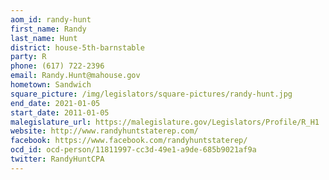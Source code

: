 ```yaml
---
aom_id: randy-hunt
first_name: Randy
last_name: Hunt
district: house-5th-barnstable
party: R
phone: (617) 722-2396
email: Randy.Hunt@mahouse.gov
hometown: Sandwich
square_picture: /img/legislators/square-pictures/randy-hunt.jpg
end_date: 2021-01-05
start_date: 2011-01-05
malegislature_url: https://malegislature.gov/Legislators/Profile/R_H1
website: http://www.randyhuntstaterep.com/
facebook: https://www.facebook.com/randyhuntstaterep/
ocd_id: ocd-person/11811997-cc3d-49e1-a9de-685b9021af9a
twitter: RandyHuntCPA
---
```

